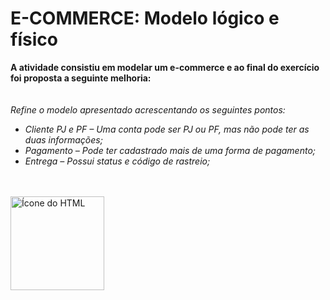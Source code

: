# E-COMMERCE: Modelo lógico e físico


**A atividade consistiu em modelar um e-commerce e ao final do exercício foi proposta a seguinte melhoria:**
<br>
<br>
<br>
*Refine o modelo apresentado acrescentando os seguintes pontos:*
 - *Cliente PJ e PF – Uma conta pode ser PJ ou PF, mas não pode ter as duas informações;*
 - *Pagamento – Pode ter cadastrado mais de uma forma de pagamento;*
 - *Entrega – Possui status e código de rastreio;*
<br>
 

<div style="display: inline_block"><br>
  <img align="center" alt="Ícone do HTML" height="150" width="150" src="https://cdn.jsdelivr.net/gh/devicons/devicon/icons/mysql/mysql-original-wordmark.svg">
  </div>
<br>
<br>

